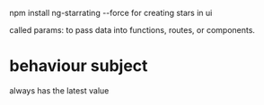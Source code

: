 npm install ng-starrating --force
for creating stars in ui

called params: to pass data into functions, routes, or components. 

# behaviour subject
always has the latest value